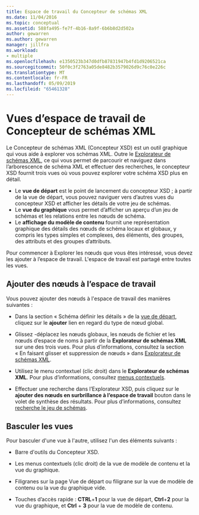 ```yaml
---
title: Espace de travail du Concepteur de schémas XML
ms.date: 11/04/2016
ms.topic: conceptual
ms.assetid: 588fa495-fe7f-4b16-8a9f-6b6b8d2d502a
author: gewarren
ms.author: gewarren
manager: jillfra
ms.workload:
- multiple
ms.openlocfilehash: e1350523b347d0dfb87831947b4fd1d9206521ca
ms.sourcegitcommit: 50f0c3f2763a05de8482b3579026d9c76c0e226c
ms.translationtype: MT
ms.contentlocale: fr-FR
ms.lasthandoff: 05/09/2019
ms.locfileid: "65461328"
---
```

# <a name="xml-schema-designer-workspace-views"></a>Vues d’espace de travail de Concepteur de schémas XML

Le Concepteur de schémas XML (Concepteur XSD) est un outil graphique qui vous aide à explorer vos schémas XML. Outre le [Explorateur de schémas XML](../xml-tools/xml-schema-explorer.md), ce qui vous permet de parcourir et naviguez dans l’arborescence de schéma XML et effectuer des recherches, le concepteur XSD fournit trois vues où vous pouvez explorer votre schéma XSD plus en détail.

- Le **vue de départ** est le point de lancement du concepteur XSD ; à partir de la vue de départ, vous pouvez naviguer vers d’autres vues du concepteur XSD et afficher les détails de votre jeu de schémas.
- Le **vue du graphique** vous permet d’afficher un aperçu d’un jeu de schémas et les relations entre les nœuds de schéma.
- Le **affichage du modèle de contenu** fournit une représentation graphique des détails des nœuds de schéma locaux et globaux, y compris les types simples et complexes, des éléments, des groupes, des attributs et des groupes d’attributs.

Pour commencer à Explorer les nœuds que vous êtes intéressé, vous devez les ajouter à l’espace de travail. L'espace de travail est partagé entre toutes les vues.

## <a name="add-nodes-to-the-workspace"></a>Ajouter des nœuds à l’espace de travail

Vous pouvez ajouter des nœuds à l'espace de travail des manières suivantes :

- Dans la section « Schéma définir les détails » de la [vue de départ](../xml-tools/start-view.md), cliquez sur le **ajouter** lien en regard du type de nœud global.

- Glissez -déplacez les nœuds globaux, les nœuds de fichier et les nœuds d’espace de noms à partir de la **Explorateur de schémas XML** sur une des trois vues. Pour plus d’informations, consultez la section « En faisant glisser et suppression de nœuds » dans [Explorateur de schémas XML](../xml-tools/xml-schema-explorer.md).

- Utilisez le menu contextuel (clic droit) dans le **Explorateur de schémas XML**. Pour plus d’informations, consultez [menus contextuels](../xml-tools/context-menus-xml-schema-explorer.md).

- Effectuer une recherche dans l’Explorateur XSD, puis cliquez sur le **ajouter des nœuds en surbrillance à l’espace de travail** bouton dans le volet de synthèse des résultats. Pour plus d’informations, consultez [recherche le jeu de schémas](../xml-tools/searching-the-schema-set.md).

## <a name="switch-views"></a>Basculer les vues

Pour basculer d'une vue à l'autre, utilisez l'un des éléments suivants :

- Barre d'outils du Concepteur XSD.

- Les menus contextuels (clic droit) de la vue de modèle de contenu et la vue du graphique.

- Filigranes sur la page Vue de départ ou filigrane sur la vue de modèle de contenu ou la vue du graphique vide.

- Touches d’accès rapide : **CTRL**+**1** pour la vue de départ, **Ctrl**+**2** pour la vue du graphique, et **Ctrl** + **3** pour la vue de modèle de contenu.